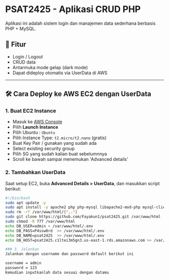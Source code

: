 # PSAT2425 - Aplikasi CRUD PHP

Aplikasi ini adalah sistem login dan manajemen data sederhana berbasis PHP + MySQL.

## 🚀 Fitur

- Login / Logout
- CRUD data
- Antarmuka mode gelap (dark mode)
- Dapat dideploy otomatis via UserData di AWS

---

## 🛠️ Cara Deploy ke AWS EC2 dengan UserData

### 1. Buat EC2 Instance

- Masuk ke [AWS Console](https://console.aws.amazon.com/)
- Pilih **Launch Instance**
- Pilih Ubuntu : `Ubuntu`
- Pilih Instance Type: `t2.micro/t2.nano` (gratis)
- Buat Key Pair / gunakan yang sudah ada
- Select existing security group
- Pilih SG yang sudah kalian buat sebelumnnya
- Scroll ke bawah sampai menemukan 'Advanced details'

### 2. Tambahkan UserData

Saat setup EC2, buka **Advanced Details > UserData**, dan masukkan script berikut:

```bash
#!/bin/bash
sudo apt update -y
sudo apt install -y apache2 php php-mysql libapache2-mod-php mysql-client
sudo rm -rf /var/www/html/{*,.*}
sudo git clone https://github.com/Fayakun1/psat2425.git /var/www/html
sudo chmod -R 777 /var/www/html
echo DB_USER=admin > /var/www/html/.env
echo DB_PASS=P4ssw0rd  >> /var/www/html/.env
echo DB_NAME=psat2425  >> /var/www/html/.env
echo DB_HOST=psat2425.c1ltei3m5gn3.us-east-1.rds.amazonaws.com >> /var/www/html/.env

### 3. Jalankan
Jalankan dengan username dan password default berikut ini

username = admin
password = 123
Kemudian inputkanlah data sesuai dengan datamu

